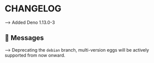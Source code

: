 
# CHANGELOG

⟶ Added Deno 1.13.0-3

## 📌 Messages

⟶ Deprecating the `debian` branch, multi-version eggs will be actively supported from now onward.
